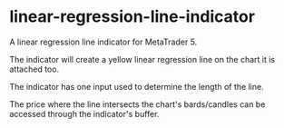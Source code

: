 # linear-regression-line-indicator
A linear regression line indicator for MetaTrader 5.

The indicator will create a yellow linear regression line on the chart it is attached too. 

The indicator has one input used to determine the length of the line. 

The price where the line intersects the chart's bards/candles can be accessed through the indicator's buffer.
